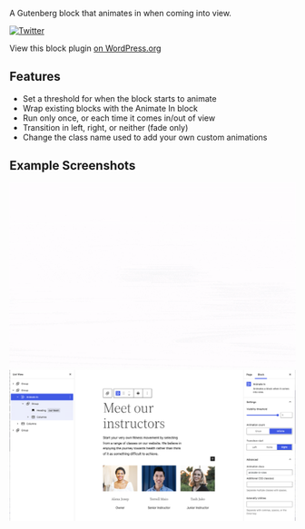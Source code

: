 A Gutenberg block that animates in when coming into view.

[![Twitter](https://img.shields.io/twitter/url/https/twitter.com/kevinbatdorf.svg?style=social&label=Follow%20%40kevinbatdorf)](https://twitter.com/kevinbatdorf)

View this block plugin [on WordPress.org](https://wordpress.org/plugins/animate-in-view)


## Features
- Set a threshold for when the block starts to animate
- Wrap existing blocks with the Animate In block
- Run only once, or each time it comes in/out of view
- Transition in left, right, or neither (fade only)
- Change the class name used to add your own custom animations

## Example Screenshots
![alt text](.wordpress-org/screenshot-1.gif "Example")
![alt text](.wordpress-org/screenshot-2.png "Example 2")
